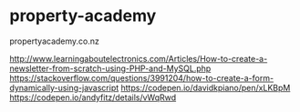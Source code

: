 # property-academy

propertyacademy.co.nz

http://www.learningaboutelectronics.com/Articles/How-to-create-a-newsletter-from-scratch-using-PHP-and-MySQL.php
https://stackoverflow.com/questions/3991204/how-to-create-a-form-dynamically-using-javascript
https://codepen.io/davidkpiano/pen/xLKBpM
https://codepen.io/andyfitz/details/vWqRwd
